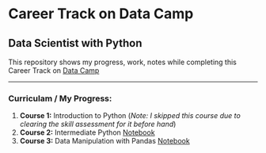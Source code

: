 ﻿# Career Track on Data Camp
## Data Scientist with Python

This repository shows my progress, work, notes while completing this Career Track on [Data Camp](https://datacamp.com)

---
### Curriculam / My Progress:
1. **Course 1:** Introduction to Python (*Note: I skipped this course due to clearing the skill assessment for it before hand*)
2. **Course 2:** Intermediate Python [Notebook]()
3. **Course 3:** Data Manipulation with Pandas [Notebook]()
